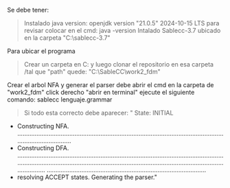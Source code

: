 Se debe tener:
> Instalado java
version: openjdk version "21.0.5" 2024-10-15 LTS
para revisar colocar en el cmd: java -version
> Intalado Sablecc-3.7 
ubicado en la carpeta "C:\sablecc-3.7"

Para ubicar el programa
>Crear un carpeta en C: y luego clonar el repositorio en esa carpeta
/tal que "path" quede: "C:\SableCC\work2_fdm"

Crear el arbol NFA y generar el parser
debe abrir el cmd en la carpeta de "work2_fdm"
click derecho "abrir en terminal"
ejecute el siguiente comando:
sablecc lenguaje.grammar
>Si todo esta correcto debe aparecer:
" State: INITIAL
 - Constructing NFA.
......................................................................................................................................................
 - Constructing DFA.
..............................................................................................................................................................................................................................................................
............................................................................................
 - resolving ACCEPT states.
Generating the parser."

